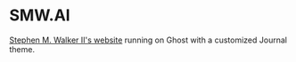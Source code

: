 # SMW.AI

[Stephen M. Walker II's website](https://smw.ai) running on Ghost with a customized Journal theme.
